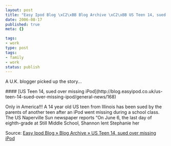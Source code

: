 ```yaml
---
layout: post
title: "Easy Ipod Blog \xC2\xBB Blog Archive \xC2\xBB US Teen 14, sued over missing iPod"
date: 2006-08-17
published: true
meta: {}

tags:
- work
type: post
tags:
- family
- work
status: publish
---
```



A U.K. blogger picked up the story... 

<!-- blockquote  -->#### [US Teen 14, sued over missing iPod](http://blog.easyipod.co.uk/us-teen-14-sued-over-missing-ipod/general-news/168)



Only in America!!! A 14 year old US teen from Illinois has been sued by the parents of another teen after an iPod went missing during a school class. The US Naperville Sun newspaper reports “On June 6, the last day of eighth-grade at Still Middle School, Shannon lent Stephanie her

<!-- endblockquote  -->

Source: [Easy Ipod Blog » Blog Archive » US Teen 14, sued over missing iPod](http://blog.easyipod.co.uk/us-teen-14-sued-over-missing-ipod/general-news/168)

